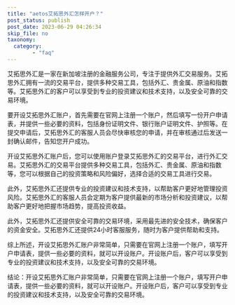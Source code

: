 ```yaml
---
title: "aetos艾拓思外汇怎样开户？"
post_status: publish
post_date: 2023-06-29 04:26:34
skip_file: no
taxonomy:
  category:
        - "faq"
---
```


艾拓思外汇是一家在新加坡注册的金融服务公司，专注于提供外汇交易服务。艾拓思外汇拥有一流的交易平台，提供多种交易工具，包括外汇、贵金属、原油和指数等。艾拓思外汇的客户可以享受到专业的投资建议和技术支持，以及安全可靠的交易环境。

要开设艾拓思外汇账户，首先需要在官网上注册一个账户，然后填写一份开户申请表，并提供一些必要的资料，包括身份证明文件、银行账户证明文件、护照等。在提交申请后，艾拓思外汇的客服人员会尽快审核您的申请，并在审核通过后发送一封确认邮件，告知您开户成功。

开设艾拓思外汇账户后，您可以使用账户登录艾拓思外汇的交易平台，进行外汇交易。艾拓思外汇的交易平台提供多种交易工具，包括外汇、贵金属、原油和指数等，您可以根据自己的投资策略和风险偏好，选择合适的交易工具进行交易。

此外，艾拓思外汇还提供专业的投资建议和技术支持，以帮助客户更好地管理投资风险。艾拓思外汇的客服人员会定期为客户提供最新的市场分析和投资建议，以帮助客户更好地把握市场趋势，提高投资收益。

此外，艾拓思外汇还提供安全可靠的交易环境，采用最先进的安全技术，确保客户的资金安全。艾拓思外汇还提供24小时客服服务，随时为客户提供帮助和支持。

综上所述，开设艾拓思外汇账户非常简单，只需要在官网上注册一个账户，填写开户申请表，提供一些必要的资料，就可以开设账户。开设账户后，客户可以享受到专业的投资建议和技术支持，以及安全可靠的交易环境。

结论：开设艾拓思外汇账户非常简单，只需要在官网上注册一个账户，填写开户申请表，提供一些必要的资料，就可以开设账户。开设账户后，客户可以享受到专业的投资建议和技术支持，以及安全可靠的交易环境。
